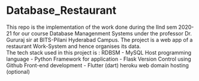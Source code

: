 # Database_Restaurant
This repo is the implementation of the work done during the IInd sem 2020-21 for our course Database Managenment Systems under the professor Dr. Gururaj sir at BITS-Pilani Hyderabad Campus.
The project is a web app of a restaurant Work-System and hence organises its data.  
The tech stack used in this project is : 
        RDBSM - MySQL
        Host programming language - Python
        Framework for application - Flask
        Version Control using Github
        Front-end development - Flutter (dart)
        heroku web domain hosting (optional)
